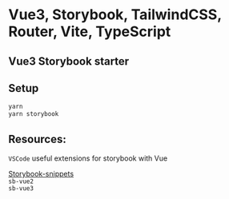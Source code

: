 # Vue3, Storybook, TailwindCSS, Router, Vite, TypeScript

## Vue3 Storybook starter

## Setup

```bash
yarn
yarn storybook

```

## Resources:

`VSCode` useful extensions for storybook with Vue

[Storybook-snippets](https://marketplace.visualstudio.com/items?itemName=maratib.xpro-snippets)  
`sb-vue2`  
`sb-vue3`  
